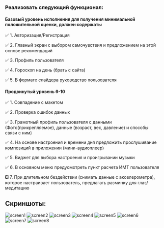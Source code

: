 ### Реализовать следующий функционал:

#### Базовый уровень исполнения для получения минимальной положительной оценки, должен содержать:
:white_check_mark: 1. Авторизация/Регистрация

:white_check_mark: 2. Главный экран с выбором самочувствия и предложением на этой основе рекомендаций

:white_check_mark: 3. Профиль пользователя

:white_check_mark: 4. Гороскоп на день (брать с сайта)

:white_check_mark: 5. В формате слайдера руководство пользователя

#### Продвинутый уровень 6-10
:white_check_mark: 1. Совпадение с макетом

:white_check_mark: 2. Проверка ошибок данных

:white_check_mark: 3. Грамотный профиль пользователя с данными (Фото(прикрепляемое), данные (возраст, вес, давление) и способы связи с ним)

:white_check_mark: 4. На основе настроения и времени дня предложить прослушивание композиций в приложении (мини-аудиоплеер)

:white_check_mark: 5. Виджет для выбора настроения и проигрывании музыки

:white_check_mark: 6. В основном меню предусмотреть пункт расчета ИМТ пользователя

:negative_squared_cross_mark: 7. При длительном бездействии (снимать данные с акселерометра), которое настраивает пользователь, предлагать разминку для глаз/медитацию

## Скриншоты:

![screen1](https://user-images.githubusercontent.com/79372028/181866365-62d4374b-f9db-4432-8897-fa48aee2124b.png)
![screen2](https://user-images.githubusercontent.com/79372028/181866366-7a9adcf9-715e-4ae8-83bf-ab2b87e713ee.png)
![screen3](https://user-images.githubusercontent.com/79372028/181866367-7d28909d-7309-47f6-839c-340b7d102c98.png)
![screen4](https://user-images.githubusercontent.com/79372028/181866368-a4d096df-a94d-409f-a93d-87ab3fcbc763.png)
![screen5](https://user-images.githubusercontent.com/79372028/181866369-8906011a-272f-4711-be59-0ec23cb1299a.png)
![screen6](https://user-images.githubusercontent.com/79372028/181866370-0e97d497-9a8d-4d74-89ec-ea70cc1cf665.png)
![screen7](https://user-images.githubusercontent.com/79372028/188212133-32e30a8f-ba1c-43f3-89ab-9f5a4f99555c.png)
![screen8](https://user-images.githubusercontent.com/79372028/188212168-3f0ca363-5413-4193-a457-5aa1e5ed15e1.png)
